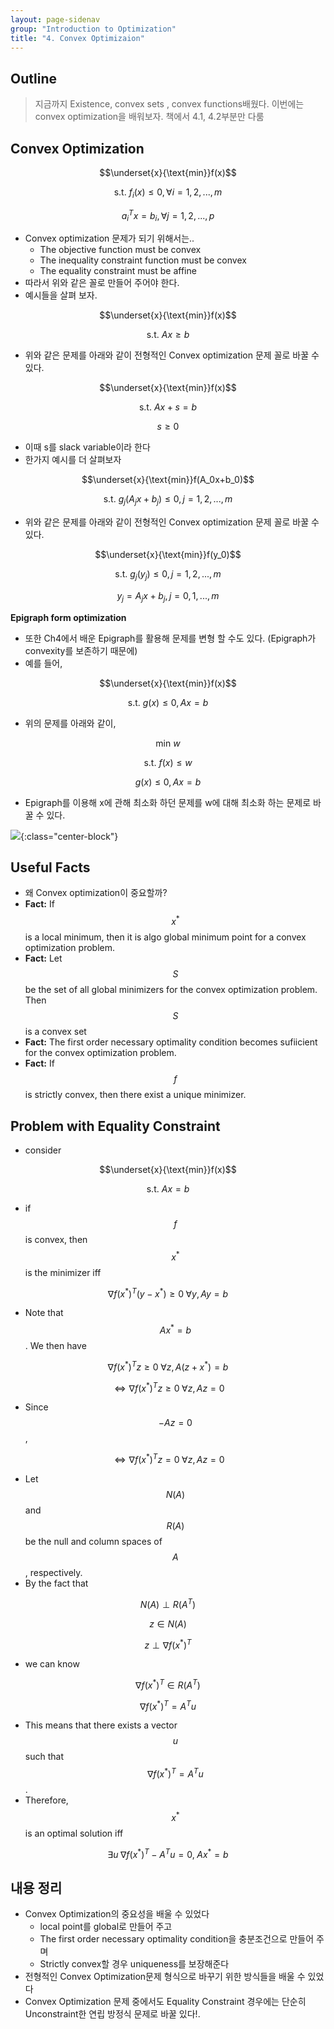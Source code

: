 ```yaml
---
layout: page-sidenav
group: "Introduction to Optimization"
title: "4. Convex Optimizaion"
---
```


Outline
-------

>지금까지 Existence, convex sets , convex functions배웠다.
>이번에는 convex optimization을 배워보자.
>책에서 4.1, 4.2부분만 다룸

Convex Optimization
-------------------

$$\underset{x}{\text{min}}f(x)$$

$$\text{s.t. } f_i(x) \le 0, \forall i=1,2,...,m$$

$$a_i^Tx=b_i, \forall j = 1,2,...,p$$

- Convex optimization 문제가 되기 위해서는..
	- The objective function must be convex
	- The inequality constraint function must be convex
	- The equality constraint must be affine
- 따라서 위와 같은 꼴로 만들어 주어야 한다.
- 예시들을 살펴 보자.

$$\underset{x}{\text{min}}f(x)$$

$$\text{s.t. } Ax \ge b$$

- 위와 같은 문제를 아래와 같이 전형적인 Convex optimization 문제 꼴로 바꿀 수 있다.

$$\underset{x}{\text{min}}f(x)$$

$$\text{s.t. } Ax +s = b$$

$$s\ge 0$$

- 이때 s를 slack variable이라 한다
- 한가지 예시를 더 살펴보자

$$\underset{x}{\text{min}}f(A_0x+b_0)$$

$$\text{s.t. } g_j(A_jx+b_j) \le 0, j=1,2,...,m$$

- 위와 같은 문제를 아래와 같이 전형적인 Convex optimization 문제 꼴로 바꿀 수 있다.

$$\underset{x}{\text{min}}f(y_0)$$

$$\text{s.t. } g_j(y_j) \le 0, j=1,2,...,m$$

$$y_j=A_jx+b_j, j=0,1,...,m$$

**Epigraph form optimization**

- 또한 Ch4에서 배운 Epigraph를 활용해 문제를 변형 할 수도 있다. (Epigraph가 convexity를 보존하기 때문에)
- 예를 들어,

$$\underset{x}{\text{min}}f(x)$$

$$\text{s.t. } g(x) \le 0, Ax =b$$

- 위의 문제를 아래와 같이,

$$\text{min }w$$

$$\text{s.t. } f(x) \le w$$

$$g(x) \le 0, Ax =b$$

- Epigraph를 이용해 x에 관해 최소화 하던 문제를 w에 대해 최소화 하는 문제로 바꿀 수 있다.

![]({{site.baseurl}}/images/opt_study/intro_opt/4.1.png){:class="center-block"}

Useful Facts
------------

- 왜 Convex optimization이 중요할까?
- **Fact:** If $$x^*$$ is a local minimum, then it is algo global minimum point for a convex optimization problem.
- **Fact:** Let $$S$$ be the set of all global minimizers for the convex optimization problem. Then $$S$$ is a convex set
- **Fact:** The first order necessary optimality condition becomes sufiicient for the convex optimization problem.
- **Fact:** If $$f$$ is strictly convex, then there exist a unique minimizer.

Problem with Equality Constraint
--------------------------------

- consider

$$\underset{x}{\text{min}}f(x)$$

$$\text{s.t. } Ax=b$$

- if $$f$$ is convex, then $$x^*$$ is the minimizer iff

$$\nabla f(x^*)^T(y-x^*) \ge 0 \; \forall y, Ay = b$$

- Note that $$Ax^*=b$$. We then have

$$\nabla f(x^*)^Tz \ge 0 \; \forall z, A(z+x^*) = b$$

$$\Leftrightarrow \nabla f(x^*)^Tz \ge 0 \; \forall z, Az = 0$$

- Since $$-Az=0$$,

$$\Leftrightarrow \nabla f(x^*)^Tz = 0 \; \forall z, Az = 0$$

- Let $$N(A)$$ and $$R(A)$$ be the null and column spaces of $$A$$, respectively.
- By the fact that

$$N(A) \perp R(A^T)$$

$$z \in N(A)$$

$$z \perp \nabla f(x^*)^T$$

- we can know

$$\nabla f(x^*)^T \in R(A^T)$$

$$\nabla f(x^*)^T = A^Tu$$

- This means that there exists a vector $$u$$ such that $$\nabla f(x^*)^T = A^Tu$$.
- Therefore, $$x^*$$ is an optimal solution iff

$$\exists u \; \nabla f(x^*)^T - A^Tu = 0, \; Ax^*=b$$

내용 정리
--------

- Convex Optimization의 중요성을 배울 수 있었다
	- local point를 global로 만들어 주고
	- The first order necessary optimality condition을 충분조건으로 만들어 주며
	- Strictly convex할 경우 uniqueness를 보장해준다
- 전형적인 Convex Optimization문제 형식으로 바꾸기 위한 방식들을 배울 수 있었다
- Convex Optimization 문제 중에서도 Equality Constraint 경우에는 단순히 Unconstraint한 연립 방정식 문제로 바꿀 있다!.

